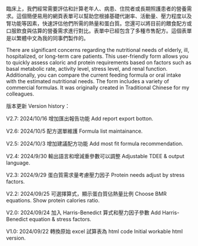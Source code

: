 臨床上，我們經常需要評估和計算老年人、病患、住院者或長期照護患者的營養需求。這個簡便易用的網頁表單可以幫助您根據基礎代謝率、活動量、壓力程度以及腎功能等因素，快速評估他們所需的熱量和蛋白質。您還可以將目前的餵食配方或口服飲食與估算的營養需求進行對比。表單中已經包含了多種市售配方。這個表單是以繁體中文為我的同事們製作的。

There are significant concerns regarding the nutritional needs of elderly, ill, hospitalized, or long-term care patients. This user-friendly form allows you to quickly assess caloric and protein requirements based on factors such as basal metabolic rate, activity level, stress level, and renal function. Additionally, you can compare the current feeding formula or oral intake with the estimated nutritional needs. The form includes a variety of commercial formulas. It was originally created in Traditional Chinese for my colleagues.

版本更新 Version history：

V2.7: 2024/10/16 增加匯出報告功能 Add report export botton.

V2.6: 2024/10/5 配方選單維護 Formula list maintainance.

V2.5: 2024/10/3 增加建議配方功能 Add most fit formula recommendation.

V2.4: 2024/9/30 輸出語言和增減重參數可以調整 Adjustable TDEE & output language.

V2.3: 2024/9/29 蛋白質需求量考慮壓力因子 Protein needs adjust by stress factors.

V2.2: 2024/09/25 可選擇算式，顯示蛋白質佔熱量比例 Choose BMR equations. Show protein calories ratio.

V2.0: 2024/09/24 加入 Harris-Benedict 算式和壓力因子參數 Add Harris-Benedict equation & stress factors.

V1.0: 2024/09/22 轉換原始 excel 試算表為 html code Initial workable html version.
